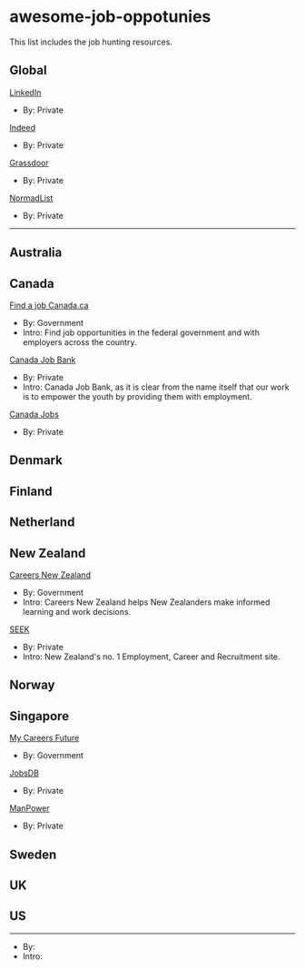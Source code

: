 # awesome-job-oppotunies
This list includes the job hunting resources.

## Global

[LinkedIn](https://linkedin.com)
- By: Private

[Indeed](https://indeed.com)
- By: Private

[Grassdoor](https://grassdoor.com)
- By: Private

[NormadList](http://nomadlist.com)
- By: Private

---

## Australia

## Canada

[Find a job Canada.ca](https://www.canada.ca/en/services/jobs/opportunities.html)
- By: Government
- Intro: Find job opportunities in the federal government and with employers across the country.

[Canada Job Bank](https://canadajobbank.org)
- By: Private
- Intro: Canada Job Bank, as it is clear from the name itself that our work is to empower the youth by providing them with employment. 

[Canada Jobs](https://www.canadajobs.com)
- By: Private

## Denmark

## Finland

## Netherland

## New Zealand

[Careers New Zealand](https://www.careers.govt.nz)
- By: Government
- Intro: Careers New Zealand helps New Zealanders make informed learning and work decisions.

[SEEK](https://www.seek.co.nz)
- By: Private
- Intro: New Zealand's no. 1 Employment, Career and Recruitment site.

## Norway

## Singapore

[My Careers Future](https://www.mycareersfuture.gov.sg)
- By: Government

[JobsDB](https://sg.jobsdb.com/cms/about)
- By: Private

[ManPower](https://www.manpower.com.sg/jobs)
- By: Private

## Sweden

## UK

## US

---

[]()
- By:
- Intro:
